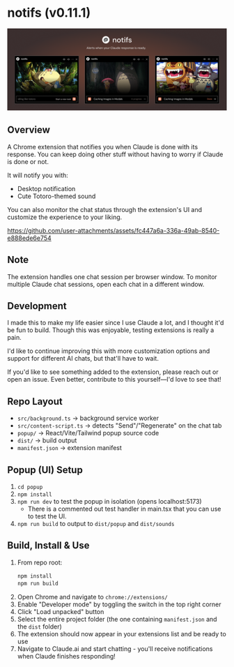 # notifs (v0.11.1)

![Main Image](popup/public/readme-image.png)

## Overview
A Chrome extension that notifies you when Claude is done with its response. You can keep doing other stuff without having to worry if Claude is done or not. 

It will notify you with:
- Desktop notification
- Cute Totoro-themed sound

You can also monitor the chat status through the extension's UI and customize the experience to your liking.

https://github.com/user-attachments/assets/fc447a6a-336a-49ab-8540-e888ede6e754

## Note
The extension handles one chat session per browser window. To monitor multiple Claude chat sessions, open each chat in a different window.

## Development
I made this to make my life easier since I use Claude a lot, and I thought it'd be fun to build. Though this was enjoyable, testing extensions is really a pain. 

I'd like to continue improving this with more customization options and support for different AI chats, but that'll have to wait. 

If you'd like to see something added to the extension, please reach out or open an issue. Even better, contribute to this yourself—I'd love to see that!


## Repo Layout
- `src/background.ts` → background service worker
- `src/content-script.ts` → detects "Send"/"Regenerate" on the chat tab
- `popup/` → React/Vite/Tailwind popup source code
- `dist/` → build output
- `manifest.json` → extension manifest

## Popup (UI) Setup
1. `cd popup`
2. `npm install` 
3. `npm run dev` to test the popup in isolation (opens localhost:5173)
   - There is a commented out test handler in main.tsx that you can use to test the UI.
4. `npm run build` to output to `dist/popup` and `dist/sounds`

## Build, Install & Use
1. From repo root:  
   ```bash
   npm install       
   npm run build     
   ```
2. Open Chrome and navigate to `chrome://extensions/`
3. Enable "Developer mode" by toggling the switch in the top right corner
4. Click "Load unpacked" button
5. Select the entire project folder (the one containing `manifest.json` and the `dist` folder)
6. The extension should now appear in your extensions list and be ready to use
7. Navigate to Claude.ai and start chatting - you'll receive notifications when Claude finishes responding!
